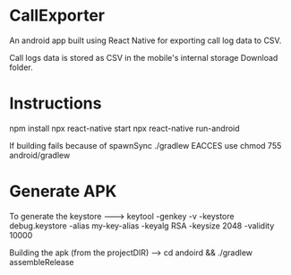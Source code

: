 # CallExporter

An android app built using React Native for exporting call log data to CSV.

Call logs data is stored as CSV in the mobile's internal storage Download folder.

# Instructions

npm install
npx react-native start
npx react-native run-android 


If building fails because of spawnSync ./gradlew EACCES use chmod 755 android/gradlew

# Generate APK

To generate the keystore ---> keytool -genkey -v -keystore debug.keystore -alias my-key-alias -keyalg RSA -keysize 2048 -validity 10000

Building the apk (from the projectDIR) --> cd andoird && ./gradlew assembleRelease